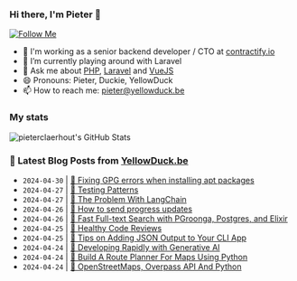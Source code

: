 ### Hi there, I'm Pieter 👋  
[![Follow Me](https://img.shields.io/github/followers/pieterclaerhout?label=Follow&style=social)](https://github.com/pieterclaerhout)

- 🏢 I'm working as a senior backend developer / CTO at [contractify.io](https://contractify.io)
- 🌱 I’m currently playing around with Laravel
- 💬 Ask me about [PHP](https://php.net), [Laravel](http://laravel.com) and [VueJS](https://vuejs.org)
- 😄 Pronouns: Pieter, Duckie, YellowDuck
- 📫 How to reach me: pieter@yellowduck.be

### My stats

![pieterclaerhout's GitHub Stats](https://github-readme-stats.vercel.app/api?username=pieterclaerhout&show_icons=true&count_private=true&line_height=40)

### 📩 Latest Blog Posts from [YellowDuck.be](https://www.yellowduck.be/)
<!-- BLOG-POST-LIST:START -->
- `2024-04-30` | [🐥 Fixing GPG errors when installing apt packages](https://www.yellowduck.be/posts/fixing-gpg-errors-when-installing-apt-packages)  
- `2024-04-27` | [🔗 Testing Patterns](https://www.yellowduck.be/posts/testing-patterns-stitcher-io)  
- `2024-04-27` | [🔗 The Problem With LangChain](https://www.yellowduck.be/posts/the-problem-with-langchain)  
- `2024-04-26` | [🔗 How to send progress updates](https://www.yellowduck.be/posts/how-to-send-progress-updates-slava-akhmechet)  
- `2024-04-26` | [🔗 Fast Full-text Search with PGroonga, Postgres, and Elixir](https://www.yellowduck.be/posts/full-text-search-with-pgroonga-and-postgres)  
- `2024-04-25` | [🔗 Healthy Code Reviews](https://www.yellowduck.be/posts/healthy-code-reviews)  
- `2024-04-25` | [🔗 Tips on Adding JSON Output to Your CLI App](https://www.yellowduck.be/posts/tips-on-adding-json-output-to-your-cli-app-brazils-blog)  
- `2024-04-24` | [🔗 Developing Rapidly with Generative AI](https://www.yellowduck.be/posts/developing-rapidly-with-generative-ai)  
- `2024-04-24` | [🔗 Build A Route Planner For Maps Using Python](https://www.yellowduck.be/posts/build-a-route-planner-for-maps-using-python-pybites)  
- `2024-04-24` | [🔗 OpenStreetMaps, Overpass API And Python](https://www.yellowduck.be/posts/openstreetmaps-overpass-api-and-python-pybites)  

<!-- BLOG-POST-LIST:END -->
